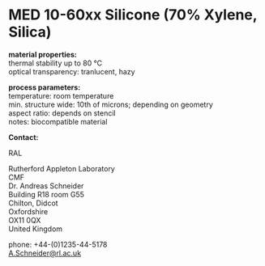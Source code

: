 # MED 10-60xx Silicone (70% Xylene, Silica)

__material properties:__  	
thermal stability up to	80 °C  
optical transparency:	tranlucent, hazy
	
__process parameters:__  	
temperature:	room temperature  
min. structure wide:	10th of microns; depending on geometry  
aspect ratio:	depends on stencil  	
notes:	biocompatible material
<!--break-->
__Contact:__

RAL

Rutherford Appleton Laboratory  
CMF  
Dr. Andreas Schneider  
Building R18 room G55   
Chilton, Didcot  
Oxfordshire   
OX11 0QX   
United Kingdom  

phone: +44-(0)1235-44-5178  
A.Schneider@rl.ac.uk